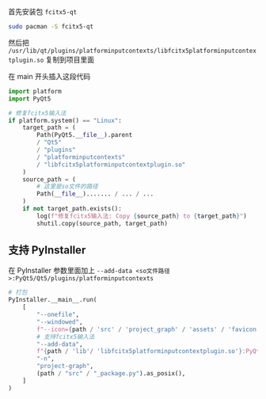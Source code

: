 首先安装包 `fcitx5-qt`

```bash
sudo pacman -S fcitx5-qt
```

然后把 `/usr/lib/qt/plugins/platforminputcontexts/libfcitx5platforminputcontextplugin.so` 复制到项目里面

在 main 开头插入这段代码

```python
import platform
import PyQt5

# 修复fcitx5输入法
if platform.system() == "Linux":
    target_path = (
        Path(PyQt5.__file__).parent
        / "Qt5"
        / "plugins"
        / "platforminputcontexts"
        / "libfcitx5platforminputcontextplugin.so"
    )
    source_path = (
        # 这里是so文件的路径
        Path(__file__)....... / ... / ...
    )
    if not target_path.exists():
        log(f"修复fcitx5输入法: Copy {source_path} to {target_path}")
        shutil.copy(source_path, target_path)
```

## 支持 PyInstaller

在 PyInstaller 参数里面加上 `--add-data <so文件路径>:PyQt5/Qt5/plugins/platforminputcontexts`

```python
# 打包
PyInstaller.__main__.run(
    [
        "--onefile",
        "--windowed",
        f"--icon={path / 'src' / 'project_graph' / 'assets' / 'favicon.ico'}",
        # 支持fcitx5输入法
        "--add-data",
        f"{path / 'lib'/ 'libfcitx5platforminputcontextplugin.so'}:PyQt5/Qt5/plugins/platforminputcontexts",
        "-n",
        "project-graph",
        (path / "src" / "_package.py").as_posix(),
    ]
)
```